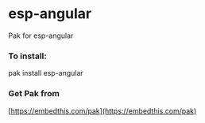 esp-angular
===

Pak for esp-angular

### To install:

pak install esp-angular

### Get Pak from

[https://embedthis.com/pak](https://embedthis.com/pak)
